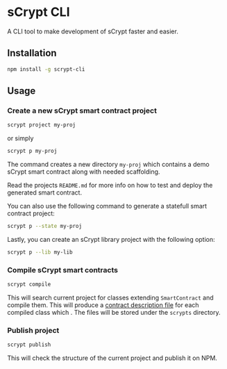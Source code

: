 # sCrypt CLI

A CLI tool to make development of sCrypt faster and easier.

## Installation

```sh
npm install -g scrypt-cli
```

## Usage

### Create a new sCrypt smart contract project

```sh
scrypt project my-proj
```
 
 or simply

```sh
scrypt p my-proj
```

The command creates a new directory `my-proj` which contains a demo sCrypt smart contract along with needed scaffolding. 

Read the projects `README.md` for more info on how to test and deploy the generated smart contract.

You can also use the following command to generate a statefull smart contract project:

```sh
scrypt p --state my-proj
```

Lastly, you can create an sCrypt library project with the following option:

```sh
scrypt p --lib my-lib
```
### Compile sCrypt smart contracts

```sh
scrypt compile
```

This will search current project for classes extending `SmartContract` and compile them. This will produce a [contract description file](https://github.com/sCrypt-Inc/scryptlib#contract-description-file) for each compiled class which . The files will be stored under the `scrypts` directory.

### Publish project
```sh
scrypt publish
```

This will check the structure of the current project and publish it on NPM.
